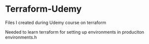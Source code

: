 # Terraform-Udemy
Files I created during Udemy course on terraform 

Needed to learn terraform for setting up environments in produciton environments.h
